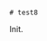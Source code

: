                                                                                                                                                                                                                                                                                                                                                                                                                                                                    # test8

Init.
